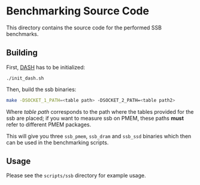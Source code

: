 # Benchmarking Source Code

This directory contains the source code for the performed SSB benchmarks.

## Building

First, [DASH](https://github.com/baotonglu/dash) has to be initialized:
```
./init_dash.sh
```
Then, build the ssb binaries:
```sh
make -DSOCKET_1_PATH=<table path> -DSOCKET_2_PATH=<table path2>
```
Where *table path* corresponds to the path where the tables provided for the ssb are placed; if you want to measure ssb on PMEM, these paths **must** refer to different PMEM packages.

This will give you three `ssb_pmem`, `ssb_dram` and `ssb_ssd` binaries which then can be used in the benchmarking scripts.

## Usage

Please see the `scripts/ssb` directory for example usage.

